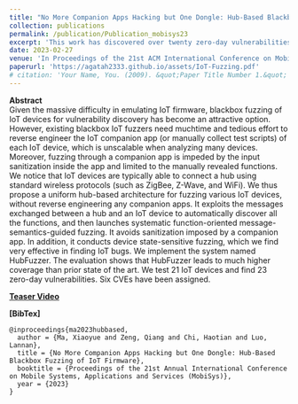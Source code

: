 ```yaml
---
title: "No More Companion Apps Hacking but One Dongle: Hub-Based Blackbox Fuzzing of IoT Firmware"
collection: publications
permalink: /publication/Publication_mobisys23
excerpt: 'This work has discovered over twenty zero-day vulnerabilities and 6 CVEs have been assigned to them: CVE-2023-24678, CVE-2022-47100, CVE-2023-29780, CVE-2023-29779, CVE-2023-34596, CVE-2023-34597'
date: 2023-02-27
venue: 'In Proceedings of the 21st ACM International Conference on Mobile Systems, Applications, and Services (MobiSys)'
paperurl: 'https://agatah2333.github.io/assets/IoT-Fuzzing.pdf'
# citation: 'Your Name, You. (2009). &quot;Paper Title Number 1.&quot; <i>Journal 1</i>. 1(1).'
---
```


**Abstract**  
Given the massive difficulty in emulating IoT firmware, blackbox fuzzing of IoT devices for vulnerability discovery has become an attractive option. However, existing blackbox IoT fuzzers need muchtime and tedious effort to reverse engineer the IoT companion app (or manually collect test scripts) of each IoT device, which
is unscalable when analyzing many devices. Moreover, fuzzing through a companion app is impeded by the input sanitization inside the app and limited to the manually revealed functions. We notice that IoT devices are typically able to connect a hub using standard wireless protocols (such as ZigBee, Z-Wave, and WiFi). We thus propose a uniform hub-based architecture for fuzzing various IoT devices, without reverse engineering any companion apps. It exploits the messages exchanged between a hub and an IoT device to automatically discover all the functions, and then launches systematic function-oriented message-semantics-guided fuzzing. It avoids sanitization imposed by a companion app. In addition, it conducts device state-sensitive fuzzing, which we find very effective in finding IoT bugs. We implement the system named HubFuzzer. The evaluation shows that HubFuzzer leads to much higher coverage than prior state of the art. We test 21 IoT devices and find 23 zero-day vulnerabilities. Six CVEs have been assigned.

**[Teaser Video](https://www.youtube.com/watch?v=p9ALpVsMt28&list=PL6jLuiS6wP5bTR9rjQRDFxAVrRP0It6mn&t=1s)**

**[BibTex]**
```
@inproceedings{ma2023hubbased,
  author = {Ma, Xiaoyue and Zeng, Qiang and Chi, Haotian and Luo, Lannan},
  title = {No More Companion Apps Hacking but One Dongle: Hub-Based Blackbox Fuzzing of IoT Firmware},
  booktitle = {Proceedings of the 21st Annual International Conference on Mobile Systems, Applications and Services (MobiSys)},
  year = {2023}
}
```


